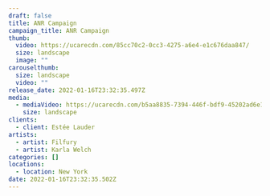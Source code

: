 ```yaml
---
draft: false
title: ANR Campaign
campaign_title: ANR Campaign
thumb:
  video: https://ucarecdn.com/85cc70c2-0cc3-4275-a6e4-e1c676daa847/
  size: landscape
  image: ""
carouselthumb:
  size: landscape
  video: ""
release_date: 2022-01-16T23:32:35.497Z
media:
  - mediaVideo: https://ucarecdn.com/b5aa8835-7394-446f-bdf9-45202ad6e192/
    size: landscape
clients:
  - client: Estée Lauder
artists:
  - artist: Filfury
  - artist: Karla Welch
categories: []
locations:
  - location: New York
date: 2022-01-16T23:32:35.502Z
---
```

